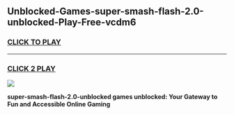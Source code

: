 
## Unblocked-Games-super-smash-flash-2.0-unblocked-Play-Free-vcdm6
<h3>
<a href="https://premium76.site?title=super-smash-flash-2.0-unblocked&ref=12A">CLICK TO PLAY</a></h3>
<hr>

<h3>
<a href="https://premium76.site?title=super-smash-flash-2.0-unblocked&ref=12A">CLICK 2 PLAY</a>
  
</h3>

<a href="https://premium76.site?title=super-smash-flash-2.0-unblocked&ref=12A"><img src="https://clearcache.store/games.png"></a>


**super-smash-flash-2.0-unblocked games unblocked: Your Gateway to Fun and Accessible Online Gaming**
